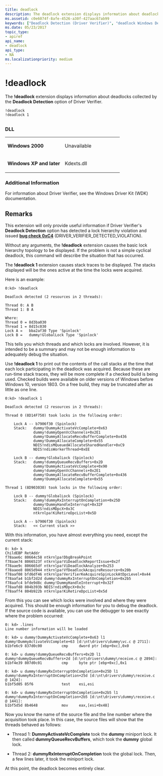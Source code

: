 ```yaml
---
title: deadlock
description: The deadlock extension displays information about deadlocks collected by the Deadlock Detection option of Driver Verifier.
ms.assetid: c0e6074f-8afe-4526-a30f-427aac67ab99
keywords: ["Deadlock Detection (Driver Verifier)", "deadlock Windows Debugging"]
ms.date: 05/23/2017
topic_type:
- apiref
api_name:
- deadlock
api_type:
- NA
ms.localizationpriority: medium
---
```


# !deadlock


The **!deadlock** extension displays information about deadlocks collected by the **Deadlock Detection** option of Driver Verifier.

```dbgcmd
!deadlock 
!deadlock 1
```

## <span id="ddk__deadlock_dbg"></span><span id="DDK__DEADLOCK_DBG"></span>


### <span id="DLL"></span><span id="dll"></span>DLL

<table>
<colgroup>
<col width="50%" />
<col width="50%" />
</colgroup>
<tbody>
<tr class="odd">
<td align="left"><p><strong>Windows 2000</strong></p></td>
<td align="left"><p>Unavailable</p></td>
</tr>
<tr class="even">
<td align="left"><p><strong>Windows XP and later</strong></p></td>
<td align="left"><p>Kdexts.dll</p></td>
</tr>
</tbody>
</table>

 

### <span id="Additional_Information"></span><span id="additional_information"></span><span id="ADDITIONAL_INFORMATION"></span>Additional Information

For information about Driver Verifier, see the Windows Driver Kit (WDK) documentation.

Remarks
-------

This extension will only provide useful information if Driver Verifier's **Deadlock Detection** option has detected a lock hierarchy violation and issued [**bug check 0xC4**](bug-check-0xc4--driver-verifier-detected-violation.md) (DRIVER\_VERIFIER\_DETECTED\_VIOLATION).

Without any arguments, the **!deadlock** extension causes the basic lock hierarchy topology to be displayed. If the problem is not a simple cyclical deadlock, this command will describe the situation that has occurred.

The **!deadlock 1** extension causes stack traces to be displayed. The stacks displayed will be the ones active at the time the locks were acquired.

Here is an example:

```dbgcmd
0:kd> !deadlock

Deadlock detected (2 resources in 2 threads):

Thread 0: A B
Thread 1: B A

Where:
Thread 0 = 8d3ba030
Thread 1 = 8d15c030
Lock A =   bba2af30 Type 'Spinlock'
Lock B =   dummy!GlobalLock Type 'Spinlock'
```

This tells you which threads and which locks are involved. However, it is intended to be a summary and may not be enough information to adequately debug the situation.

Use **!deadlock 1** to print out the contents of the call stacks at the time that each lock participating in the deadlock was acquired. Because these are run-time stack traces, they will be more complete if a checked build is being used. Checked builds were available on older versions of Windows before Windows 10, version 1803. On a free build, they may be truncated after as little as one line.

```dbgcmd
0:kd> !deadlock 1

Deadlock detected (2 resources in 2 threads):

Thread 0 (8D14F750) took locks in the following order:

    Lock A -- b7906f30 (Spinlock)
    Stack:   dummy!DummyActivateVcComplete+0x63
             dummy!dummyOpenVcChannels+0x2E1
             dummy!DummyAllocateRecvBufferComplete+0x436
             dummy!DummyAllocateComplete+0x55
             NDIS!ndisMQueuedAllocateSharedHandler+0xC9
             NDIS!ndisWorkerThread+0xEE

    Lock B -- dummy!GlobalLock (Spinlock)
    Stack:   dummy!dummyQueueRecvBuffers+0x2D
             dummy!DummyActivateVcComplete+0x90
             dummy!dummyOpenVcChannels+0x2E1
             dummy!DummyAllocateRecvBufferComplete+0x436
             dummy!DummyAllocateComplete+0x55

Thread 1 (8D903030) took locks in the following order:

    Lock B -- dummy!GlobalLock (Spinlock)
    Stack:   dummy!dummyRxInterruptOnCompletion+0x25D
             dummy!DummyHandleInterrupt+0x32F
             NDIS!ndisMDpcX+0x3C
             ntkrnlpa!KiRetireDpcList+0x5D

    Lock A -- b7906f30 (Spinlock)
    Stack:   << Current stack >>
```

With this information, you have almost everything you need, except the current stack:

```dbgcmd
0: kd> k
ChildEBP RetAddr
f78aae6c 80664c58 ntkrnlpa!DbgBreakPoint
f78aae74 8066523f ntkrnlpa!ViDeadlockReportIssue+0x2f
f78aae9c 806665df ntkrnlpa!ViDeadlockAnalyze+0x253
f78aaee8 8065d944 ntkrnlpa!VfDeadlockAcquireResource+0x20b
f78aaf08 bfd6df46 ntkrnlpa!VerifierKeAcquireSpinLockAtDpcLevel+0x44
f78aafa4 b1bf2d2d dummy!dummyRxInterruptOnCompletion+0x2b5
f78aafc4 bfde9d8c dummy!DummyHandleInterrupt+0x32f
f78aafd8 804b393b NDIS!ndisMDpcX+0x3c
f78aaff4 804b922b ntkrnlpa!KiRetireDpcList+0x5d
```

From this you can see which locks were involved and where they were acquired. This should be enough information for you to debug the deadlock. If the source code is available, you can use the debugger to see exactly where the problem occurred:

```dbgcmd
0: kd> .lines
Line number information will be loaded

0: kd> u dummy!DummyActivateVcComplete+0x63 l1
dummy!DummyActivateVcComplete+63 [d:\nt\drivers\dummy\vc.c @ 2711]:
b1bfe6c9 837d0c00         cmp     dword ptr [ebp+0xc],0x0

0: kd> u dummy!dummyQueueRecvBuffers+0x2D l1
dummy!dummyQueueRecvBuffers+2d [d:\nt\drivers\dummy\receive.c @ 2894]:
b1bf4e39 807d0c01         cmp     byte ptr [ebp+0xc],0x1

0: kd> u dummy!dummyRxInterruptOnCompletion+0x25D l1
dummy!dummyRxInterruptOnCompletion+25d [d:\nt\drivers\dummy\receive.c @ 1424]:
b1bf5d05 85f6             test    esi,esi

0: kd> u dummy!dummyRxInterruptOnCompletion+0x2b5 l1
dummy!dummyRxInterruptOnCompletion+2b5 [d:\nt\drivers\dummy\receive.c @ 1441]:
b1bf5d5d 8b4648           mov     eax,[esi+0x48]
```

Now you know the name of the source file and the line number where the acquisition took place. In this case, the source files will show that the threads behaved as follows:

-   Thread 1: **DummyActivateVcComplete** took the **dummy** miniport lock. It then called **dummyQueueRecvBuffers**, which took the **dummy** global lock.

-   Thread 2: **dummyRxInterruptOnCompletion** took the global lock. Then, a few lines later, it took the miniport lock.

At this point, the deadlock becomes entirely clear.

 

 






